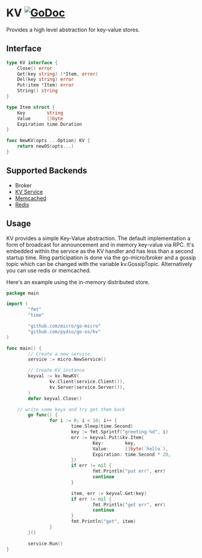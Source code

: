 # KV [![GoDoc](https://godoc.org/github.com/pydio/go-os?status.svg)](https://godoc.org/github.com/pydio/go-os/kv)
 
Provides a high level abstraction for key-value stores.

## Interface

```go
type KV interface {
	Close() error
	Get(key string) (*Item, error)
	Del(key string) error
	Put(item *Item) error
	String() string
}

type Item struct {
	Key        string
	Value      []byte
	Expiration time.Duration
}

func NewKV(opts ...Option) KV {
	return newOS(opts...)
}
```

## Supported Backends

- Broker
- [KV Service](https://github.com/micro/kv-srv)
- [Memcached](https://github.com/micro/go-plugins/tree/master/kv/memcached)
- [Redis](https://github.com/micro/go-plugins/tree/master/kv/redis)

## Usage

KV provides a simple Key-Value abstraction. The default implementation a form of broadcast for announcement and in memory key-value via RPC. 
It's embedded within the service as the KV handler and has less than a second startup time. Ring participation is done via the 
go-micro/broker and a gossip topic which can be changed with the variable kv.GossipTopic. Alternatively you can use redis or memcached.

Here's an example using the in-memory distributed store.

```go
package main

import (
        "fmt"
        "time"

        "github.com/micro/go-micro"
        "github.com/pydio/go-os/kv"
)

func main() {
        // Create a new service. 
        service := micro.NewService()

        // Create KV instance
        keyval := kv.NewKV(
                kv.Client(service.Client()),
                kv.Server(service.Server()),
        )
        defer keyval.Close()

	// write some keys and try get them back
        go func() {
                for i := 0; i < 10; i++ {
                        time.Sleep(time.Second)
                        key := fmt.Sprintf("greeting-%d", i)
                        err := keyval.Put(&kv.Item{
                                Key:        key,
                                Value:      []byte(`hello`),
                                Expiration: time.Second * 20,
                        })
                        if err != nil {
                                fmt.Println("put err", err)
                                continue
                        }

                        item, err := keyval.Get(key)
                        if err != nil {
                                fmt.Println("get err", err)
                                continue
                        }
                        fmt.Println("got", item)
                }
        }()

        service.Run()
}
```
